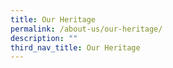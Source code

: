 ```yaml
---
title: Our Heritage
permalink: /about-us/our-heritage/
description: ""
third_nav_title: Our Heritage
---
```

